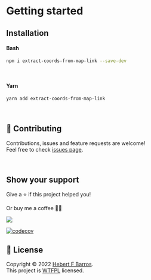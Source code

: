 # Getting started

## Installation

#### Bash
```bash
npm i extract-coords-from-map-link --save-dev
```

<br />

#### Yarn
```bash
yarn add extract-coords-from-map-link
```

<br />

## 🤝 Contributing

Contributions, issues and feature requests are welcome!<br />Feel free to check [issues page](https://github.com/ts-ign0re/extract-coords-from-map-link/issues).

<br />

## Show your support

Give a ⭐️ if this project helped you!

Or buy me a coffee 🙌🏾

<a href="https://www.buymeacoffee.com//tronin?new=1">
    <img src="https://img.buymeacoffee.com/button-api/?text=Buy me a coffee&emoji=&slug=ts-ign0re&button_colour=FFDD00&font_colour=000000&font_family=Inter&outline_colour=000000&coffee_colour=ffffff" />
</a>

[![codecov](https://codecov.io/gh/ts-ign0re/extract-coords-from-map-link/branch/master/graph/badge.svg?token=Q9fr548J0D)](https://codecov.io/gh/ts-ign0re/extract-coords-from-map-link)

## 📝 License

Copyright © 2022 [Hebert F Barros](https://github.com/ts-ign0re).<br />
This project is [WTFPL](LICENSE) licensed.

